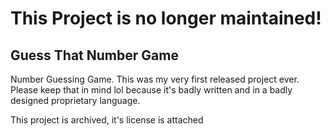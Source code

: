 # This Project is no longer maintained!

## Guess That Number Game

Number Guessing Game. This was my very first released project ever. Please
keep that in mind lol because it's badly written and in a badly designed
proprietary language.

This project is archived, it's license is attached
